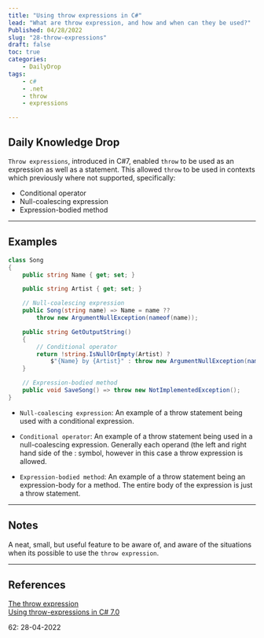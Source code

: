 ```yaml
---
title: "Using throw expressions in C#"
lead: "What are throw expression, and how and when can they be used?"
Published: 04/28/2022
slug: "28-throw-expressions"
draft: false
toc: true
categories:
    - DailyDrop
tags:
    - c#
    - .net
    - throw
    - expressions

---
```


## Daily Knowledge Drop

`Throw expressions`, introduced in C#7, enabled `throw` to be used as an expression as well as a statement. This allowed `throw` to be used in contexts which previously where not supported, specifically:
- Conditional operator
- Null-coalescing expression
- Expression-bodied method

---

## Examples

``` csharp
class Song
{
    public string Name { get; set; }

    public string Artist { get; set; }

    // Null-coalescing expression    
    public Song(string name) => Name = name ?? 
        throw new ArgumentNullException(nameof(name));

    public string GetOutputString()
    {
        // Conditional operator
        return !string.IsNullOrEmpty(Artist) ? 
            $"{Name} by {Artist}" : throw new ArgumentNullException(nameof(Artist));
    }

    // Expression-bodied method
    public void SaveSong() => throw new NotImplementedException();
}
```

- `Null-coalescing expression`: An example of a throw statement being used with a conditional expression.

- `Conditional operator`: An example of a throw statement being used in a null-coalescing expression. Generally each operand (the left and right hand side of the : symbol, however in this case a throw expression is allowed.

- `Expression-bodied method`: An example of a throw statement being an expression-body for a method. The entire body of the expression is just a throw statement. 

---

## Notes

A neat, small, but useful feature to be aware of, and aware of the situations when its possible to use the `throw expression`. 

---

## References

[The throw expression](https://docs.microsoft.com/en-us/dotnet/csharp/language-reference/keywords/throw#the-throw-expression)  
[Using throw-expressions in C# 7.0](https://www.codingame.com/playgrounds/4138/using-throw-expressions-in-c)  

<?# DailyDrop ?>62: 28-04-2022<?#/ DailyDrop ?>
